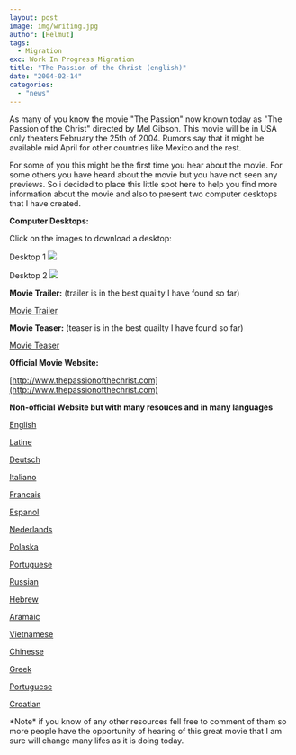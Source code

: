 ```yaml
---
layout: post
image: img/writing.jpg
author: [Helmut]
tags:
  - Migration
exc: Work In Progress Migration
title: "The Passion of the Christ (english)"
date: "2004-02-14"
categories: 
  - "news"
---
```


As many of you know the movie "The Passion" now known today as "The Passion of the Christ" directed by Mel Gibson. This movie will be in USA only theaters February the 25th of 2004. Rumors say that it might be available mid April for other countries like Mexico and the rest.

For some of you this might be the first time you hear about the movie. For some others you have heard about the movie but you have not seen any previews. So i decided to place this little spot here to help you find more information about the movie and also to present two computer desktops that I have created.

**Computer Desktops:**

Click on the images to download a desktop:

Desktop 1 [![](images/bg_thumb1.jpg)](http://www.humanletterstudios.com/blog/imgs/thepassion/thepassion_desk1.jpg)

Desktop 2 [![](images/bg_thumb2.jpg)](http://www.humanletterstudios.com/blog/imgs/thepassion/thepassion_desk2.jpg)

**Movie Trailer:** (trailer is in the best quailty I have found so far)

[Movie Trailer](http://www.apple.com/trailers/newmarket/thepassionofthechrist-tlr.html)

**Movie Teaser:** (teaser is in the best quailty I have found so far)

[Movie Teaser](http://www.apple.com/trailers/newmarket/thepassionofthechrist.html)

**Official Movie Website:**

[http://www.thepassionofthechrist.com](http://www.thepassionofthechrist.com)

**Non-official Website but with many resouces and in many languages**

[English](http://www.passion-movie.com/english/index.html)

[Latine](http://www.passion-movie.com/latin/index.html)

[Deutsch](http://www.passion-movie.com/english/index.html)

[Italiano](http://www.passion-movie.com/english/index.html)

[Francais](http://www.passion-movie.com/english/index.html)

[Espanol](http://www.passion-movie.com/english/index.html)

[Nederlands](http://www.passion-movie.com/english/index.html)

[Polaska](http://www.passion-movie.com/english/index.html)

[Portuguese](http://www.passion-movie.com/english/index.html)

[Russian](http://www.passion-movie.com/english/index.html)

[Hebrew](http://www.passion-movie.com/english/index.html)

[Aramaic](http://www.passion-movie.com/english/index.html)

[Vietnamese](http://www.passion-movie.com/english/index.html)

[Chinesse](http://www.passion-movie.com/english/index.html)

[Greek](http://www.passion-movie.com/english/index.html)

[Portuguese](http://www.passion-movie.com/english/index.html)

[Croatlan](http://www.passion-movie.com/english/index.html)

\*Note\* if you know of any other resources fell free to comment of them so more people have the opportunity of hearing of this great movie that I am sure will change many lifes as it is doing today.

